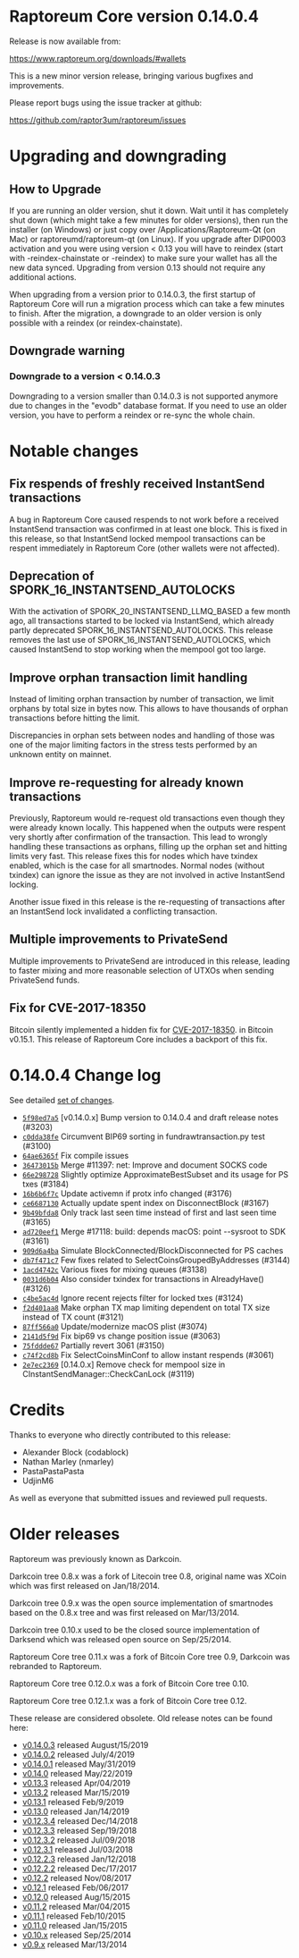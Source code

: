 Raptoreum Core version 0.14.0.4
==========================

Release is now available from:

  <https://www.raptoreum.org/downloads/#wallets>

This is a new minor version release, bringing various bugfixes and improvements.

Please report bugs using the issue tracker at github:

  <https://github.com/raptor3um/raptoreum/issues>


Upgrading and downgrading
=========================

How to Upgrade
--------------

If you are running an older version, shut it down. Wait until it has completely
shut down (which might take a few minutes for older versions), then run the
installer (on Windows) or just copy over /Applications/Raptoreum-Qt (on Mac) or
raptoreumd/raptoreum-qt (on Linux). If you upgrade after DIP0003 activation and you were
using version < 0.13 you will have to reindex (start with -reindex-chainstate
or -reindex) to make sure your wallet has all the new data synced. Upgrading from
version 0.13 should not require any additional actions.

When upgrading from a version prior to 0.14.0.3, the
first startup of Raptoreum Core will run a migration process which can take a few minutes
to finish. After the migration, a downgrade to an older version is only possible with
a reindex (or reindex-chainstate).

Downgrade warning
-----------------

### Downgrade to a version < 0.14.0.3

Downgrading to a version smaller than 0.14.0.3 is not supported anymore due to changes
in the "evodb" database format. If you need to use an older version, you have to perform
a reindex or re-sync the whole chain.

Notable changes
===============

Fix respends of freshly received InstantSend transactions
---------------------------------------------------------

A bug in Raptoreum Core caused respends to not work before a received InstantSend transaction was confirmed in at least
one block. This is fixed in this release, so that InstantSend locked mempool transactions can be
respent immediately in Raptoreum Core (other wallets were not affected).

Deprecation of SPORK_16_INSTANTSEND_AUTOLOCKS
---------------------------------------------

With the activation of SPORK_20_INSTANTSEND_LLMQ_BASED a few month ago, all transactions started to be locked via
InstantSend, which already partly deprecated SPORK_16_INSTANTSEND_AUTOLOCKS. This release removes the last use
of SPORK_16_INSTANTSEND_AUTOLOCKS, which caused InstantSend to stop working when the mempool got too large.

Improve orphan transaction limit handling
-----------------------------------------

Instead of limiting orphan transaction by number of transaction, we limit orphans by total size in bytes
now. This allows to have thousands of orphan transactions before hitting the limit.

Discrepancies in orphan sets between nodes and handling of those was one of the major limiting factors in
the stress tests performed by an unknown entity on mainnet.

Improve re-requesting for already known transactions
----------------------------------------------------

Previously, Raptoreum would re-request old transactions even though they were already known locally. This
happened when the outputs were respent very shortly after confirmation of the transaction. This lead to
wrongly handling these transactions as orphans, filling up the orphan set and hitting limits very fast.
This release fixes this for nodes which have txindex enabled, which is the case for all smartnodes. Normal
nodes (without txindex) can ignore the issue as they are not involved in active InstantSend locking.

Another issue fixed in this release is the re-requesting of transactions after an InstantSend lock invalidated
a conflicting transaction.

Multiple improvements to PrivateSend
------------------------------------

Multiple improvements to PrivateSend are introduced in this release, leading to faster mixing and more
reasonable selection of UTXOs when sending PrivateSend funds.

Fix for CVE-2017-18350
----------------------

Bitcoin silently implemented a hidden fix for [CVE-2017-18350](https://lists.linuxfoundation.org/pipermail/bitcoin-dev/2019-November/017453.html).
in Bitcoin v0.15.1. This release of Raptoreum Core includes a backport of this fix.


0.14.0.4 Change log
===================

See detailed [set of changes](https://github.com/raptor3um/raptoreum/compare/v0.14.0.3...raptoreum:v0.14.0.4).

- [`5f98ed7a5`](https://github.com/raptor3um/raptoreum/commit/5f98ed7a5) [v0.14.0.x] Bump version to 0.14.0.4 and draft release notes (#3203)
- [`c0dda38fe`](https://github.com/raptor3um/raptoreum/commit/c0dda38fe) Circumvent BIP69 sorting in fundrawtransaction.py test (#3100)
- [`64ae6365f`](https://github.com/raptor3um/raptoreum/commit/64ae6365f) Fix compile issues
- [`36473015b`](https://github.com/raptor3um/raptoreum/commit/36473015b) Merge #11397: net: Improve and document SOCKS code
- [`66e298728`](https://github.com/raptor3um/raptoreum/commit/66e298728) Slightly optimize ApproximateBestSubset and its usage for PS txes (#3184)
- [`16b6b6f7c`](https://github.com/raptor3um/raptoreum/commit/16b6b6f7c) Update activemn if protx info changed (#3176)
- [`ce6687130`](https://github.com/raptor3um/raptoreum/commit/ce6687130) Actually update spent index on DisconnectBlock (#3167)
- [`9b49bfda8`](https://github.com/raptor3um/raptoreum/commit/9b49bfda8) Only track last seen time instead of first and last seen time (#3165)
- [`ad720eef1`](https://github.com/raptor3um/raptoreum/commit/ad720eef1) Merge #17118: build: depends macOS: point --sysroot to SDK (#3161)
- [`909d6a4ba`](https://github.com/raptor3um/raptoreum/commit/909d6a4ba) Simulate BlockConnected/BlockDisconnected for PS caches
- [`db7f471c7`](https://github.com/raptor3um/raptoreum/commit/db7f471c7) Few fixes related to SelectCoinsGroupedByAddresses (#3144)
- [`1acd4742c`](https://github.com/raptor3um/raptoreum/commit/1acd4742c) Various fixes for mixing queues (#3138)
- [`0031d6b04`](https://github.com/raptor3um/raptoreum/commit/0031d6b04) Also consider txindex for transactions in AlreadyHave() (#3126)
- [`c4be5ac4d`](https://github.com/raptor3um/raptoreum/commit/c4be5ac4d) Ignore recent rejects filter for locked txes (#3124)
- [`f2d401aa8`](https://github.com/raptor3um/raptoreum/commit/f2d401aa8) Make orphan TX map limiting dependent on total TX size instead of TX count (#3121)
- [`87ff566a0`](https://github.com/raptor3um/raptoreum/commit/87ff566a0) Update/modernize macOS plist (#3074)
- [`2141d5f9d`](https://github.com/raptor3um/raptoreum/commit/2141d5f9d) Fix bip69 vs change position issue (#3063)
- [`75fddde67`](https://github.com/raptor3um/raptoreum/commit/75fddde67) Partially revert 3061 (#3150)
- [`c74f2cd8b`](https://github.com/raptor3um/raptoreum/commit/c74f2cd8b) Fix SelectCoinsMinConf to allow instant respends (#3061)
- [`2e7ec2369`](https://github.com/raptor3um/raptoreum/commit/2e7ec2369) [0.14.0.x] Remove check for mempool size in CInstantSendManager::CheckCanLock (#3119)

Credits
=======

Thanks to everyone who directly contributed to this release:

- Alexander Block (codablock)
- Nathan Marley (nmarley)
- PastaPastaPasta
- UdjinM6

As well as everyone that submitted issues and reviewed pull requests.

Older releases
==============

Raptoreum was previously known as Darkcoin.

Darkcoin tree 0.8.x was a fork of Litecoin tree 0.8, original name was XCoin
which was first released on Jan/18/2014.

Darkcoin tree 0.9.x was the open source implementation of smartnodes based on
the 0.8.x tree and was first released on Mar/13/2014.

Darkcoin tree 0.10.x used to be the closed source implementation of Darksend
which was released open source on Sep/25/2014.

Raptoreum Core tree 0.11.x was a fork of Bitcoin Core tree 0.9,
Darkcoin was rebranded to Raptoreum.

Raptoreum Core tree 0.12.0.x was a fork of Bitcoin Core tree 0.10.

Raptoreum Core tree 0.12.1.x was a fork of Bitcoin Core tree 0.12.

These release are considered obsolete. Old release notes can be found here:

- [v0.14.0.3](https://github.com/raptor3um/raptoreum/blob/master/doc/release-notes/raptoreum/release-notes-0.14.0.3.md) released August/15/2019
- [v0.14.0.2](https://github.com/raptor3um/raptoreum/blob/master/doc/release-notes/raptoreum/release-notes-0.14.0.2.md) released July/4/2019
- [v0.14.0.1](https://github.com/raptor3um/raptoreum/blob/master/doc/release-notes/raptoreum/release-notes-0.14.0.1.md) released May/31/2019
- [v0.14.0](https://github.com/raptor3um/raptoreum/blob/master/doc/release-notes/raptoreum/release-notes-0.14.0.md) released May/22/2019
- [v0.13.3](https://github.com/raptor3um/raptoreum/blob/master/doc/release-notes/raptoreum/release-notes-0.13.3.md) released Apr/04/2019
- [v0.13.2](https://github.com/raptor3um/raptoreum/blob/master/doc/release-notes/raptoreum/release-notes-0.13.2.md) released Mar/15/2019
- [v0.13.1](https://github.com/raptor3um/raptoreum/blob/master/doc/release-notes/raptoreum/release-notes-0.13.1.md) released Feb/9/2019
- [v0.13.0](https://github.com/raptor3um/raptoreum/blob/master/doc/release-notes/raptoreum/release-notes-0.13.0.md) released Jan/14/2019
- [v0.12.3.4](https://github.com/raptor3um/raptoreum/blob/master/doc/release-notes/raptoreum/release-notes-0.12.3.4.md) released Dec/14/2018
- [v0.12.3.3](https://github.com/raptor3um/raptoreum/blob/master/doc/release-notes/raptoreum/release-notes-0.12.3.3.md) released Sep/19/2018
- [v0.12.3.2](https://github.com/raptor3um/raptoreum/blob/master/doc/release-notes/raptoreum/release-notes-0.12.3.2.md) released Jul/09/2018
- [v0.12.3.1](https://github.com/raptor3um/raptoreum/blob/master/doc/release-notes/raptoreum/release-notes-0.12.3.1.md) released Jul/03/2018
- [v0.12.2.3](https://github.com/raptor3um/raptoreum/blob/master/doc/release-notes/raptoreum/release-notes-0.12.2.3.md) released Jan/12/2018
- [v0.12.2.2](https://github.com/raptor3um/raptoreum/blob/master/doc/release-notes/raptoreum/release-notes-0.12.2.2.md) released Dec/17/2017
- [v0.12.2](https://github.com/raptor3um/raptoreum/blob/master/doc/release-notes/raptoreum/release-notes-0.12.2.md) released Nov/08/2017
- [v0.12.1](https://github.com/raptor3um/raptoreum/blob/master/doc/release-notes/raptoreum/release-notes-0.12.1.md) released Feb/06/2017
- [v0.12.0](https://github.com/raptor3um/raptoreum/blob/master/doc/release-notes/raptoreum/release-notes-0.12.0.md) released Aug/15/2015
- [v0.11.2](https://github.com/raptor3um/raptoreum/blob/master/doc/release-notes/raptoreum/release-notes-0.11.2.md) released Mar/04/2015
- [v0.11.1](https://github.com/raptor3um/raptoreum/blob/master/doc/release-notes/raptoreum/release-notes-0.11.1.md) released Feb/10/2015
- [v0.11.0](https://github.com/raptor3um/raptoreum/blob/master/doc/release-notes/raptoreum/release-notes-0.11.0.md) released Jan/15/2015
- [v0.10.x](https://github.com/raptor3um/raptoreum/blob/master/doc/release-notes/raptoreum/release-notes-0.10.0.md) released Sep/25/2014
- [v0.9.x](https://github.com/raptor3um/raptoreum/blob/master/doc/release-notes/raptoreum/release-notes-0.9.0.md) released Mar/13/2014

